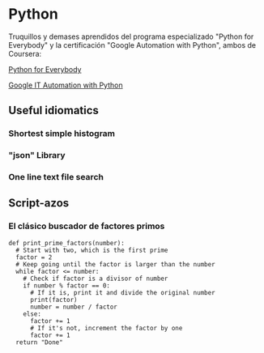 
# Python

Truquillos y demases aprendidos del programa especializado "Python for Everybody" y la certificación "Google Automation with Python", ambos de Coursera:

[Python for Everybody](https://www.coursera.org/learn/python)

[Google IT Automation with Python](https://www.coursera.org/professional-certificates/google-it-automation)

## Useful idiomatics

### Shortest simple histogram

### "json" Library

### One line text file search

## Script-azos

### El clásico buscador de factores primos

```
def print_prime_factors(number):
  # Start with two, which is the first prime
  factor = 2
  # Keep going until the factor is larger than the number
  while factor <= number:
    # Check if factor is a divisor of number
    if number % factor == 0:
      # If it is, print it and divide the original number
      print(factor)
      number = number / factor
    else:
      factor += 1
      # If it's not, increment the factor by one
      factor += 1
  return "Done"
```

